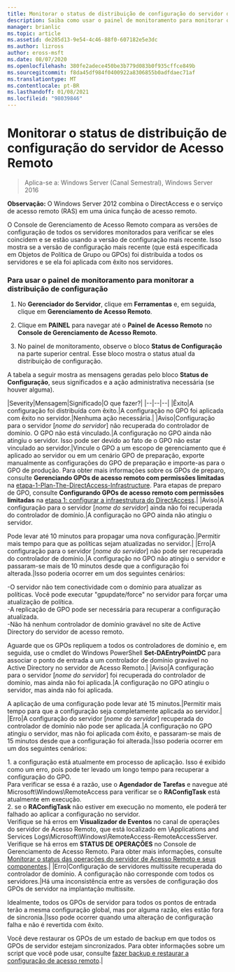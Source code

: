 ```yaml
---
title: Monitorar o status de distribuição de configuração do servidor de Acesso Remoto
description: Saiba como usar o painel de monitoramento para monitorar o status de distribuição da configuração do servidor de acesso remoto.
manager: brianlic
ms.topic: article
ms.assetid: de285d13-9e54-4c46-88f0-607182e5e3dc
ms.author: lizross
author: eross-msft
ms.date: 08/07/2020
ms.openlocfilehash: 380fe2adece450be3b779d083b0f935cffce849b
ms.sourcegitcommit: f8da45df984f0400922a8306855b0adfdaec71af
ms.translationtype: MT
ms.contentlocale: pt-BR
ms.lasthandoff: 01/08/2021
ms.locfileid: "98039846"
---
```

# <a name="monitor-the-configuration-distribution-status-of-the-remote-access-server"></a>Monitorar o status de distribuição de configuração do servidor de Acesso Remoto

>Aplica-se a: Windows Server (Canal Semestral), Windows Server 2016

**Observação:** O Windows Server 2012 combina o DirectAccess e o serviço de acesso remoto (RAS) em uma única função de acesso remoto.

O Console de Gerenciamento de Acesso Remoto compara as versões de configuração de todos os servidores monitorados para verificar se eles coincidem e se estão usando a versão de configuração mais recente. Isso mostra se a versão de configuração mais recente (que está especificada em Objetos de Política de Grupo ou GPOs) foi distribuída a todos os servidores e se ela foi aplicada com êxito nos servidores.

### <a name="to-use-the-monitoring-dashboard-to-monitor-the-configuration-distribution"></a>Para usar o painel de monitoramento para monitorar a distribuição de configuração

1.  No **Gerenciador do Servidor**, clique em **Ferramentas** e, em seguida, clique em **Gerenciamento de Acesso Remoto**.

2.  Clique em **PAINEL** para navegar até o **Painel de Acesso Remoto** no **Console de Gerenciamento de Acesso Remoto**.

3.  No painel de monitoramento, observe o bloco **Status de Configuração** na parte superior central. Esse bloco mostra o status atual da distribuição de configuração.

A tabela a seguir mostra as mensagens geradas pelo bloco **Status de Configuração**, seus significados e a ação administrativa necessária (se houver alguma).

|Severity|Mensagem|Significado|O que fazer?|
|--|--|--|
|Êxito|A configuração foi distribuída com êxito.|A configuração no GPO foi aplicada com êxito no servidor.|Nenhuma ação necessária.|
|Aviso|Configuração para o servidor [*nome do servidor*] não recuperada do controlador de domínio. O GPO não está vinculado.|A configuração no GPO ainda não atingiu o servidor. Isso pode ser devido ao fato de o GPO não estar vinculado ao servidor.|Vincule o GPO a um escopo de gerenciamento que é aplicado ao servidor ou em um cenário GPO de preparação, exporte manualmente as configurações do GPO de preparação e importe-as para o GPO de produção. Para obter mais informações sobre os GPOs de preparo, consulte **Gerenciando GPOs de acesso remoto com permissões limitadas** na [etapa-1-Plan-The-DirectAccess-Infrastructure](../../directaccess/single-server-advanced/da-adv-plan-s1-infrastructure.md). Para etapas de preparo de GPO, consulte **Configurando GPOs de acesso remoto com permissões limitadas** na [etapa 1: configurar a infraestrutura do DirectAccess](../../directaccess/single-server-advanced/da-adv-configure-s1-infrastructure.md).|
|Aviso|A configuração para o servidor [*nome do servidor*] ainda não foi recuperada do controlador de domínio.|A configuração no GPO ainda não atingiu o servidor.<p>Pode levar até 10 minutos para propagar uma nova configuração.|Permitir mais tempo para que as políticas sejam atualizadas no servidor.|
|Erro|A configuração para o servidor [*nome do servidor*] não pode ser recuperada do controlador de domínio.|A configuração no GPO não atingiu o servidor e passaram-se mais de 10 minutos desde que a configuração foi alterada.|Isso poderia ocorrer em um dos seguintes cenários:<p>-O servidor não tem conectividade com o domínio para atualizar as políticas. Você pode executar "gpupdate/force" no servidor para forçar uma atualização de política.<br />-A replicação de GPO pode ser necessária para recuperar a configuração atualizada.<br />-Não há nenhum controlador de domínio gravável no site de Active Directory do servidor de acesso remoto.<p>Aguarde que os GPOs repliquem a todos os controladores de domínio e, em seguida, use o cmdlet do Windows PowerShell **Set-DAEntryPointDC** para associar o ponto de entrada a um controlador de domínio gravável no Active Directory no servidor de Acesso Remoto.|
|Aviso|A configuração para o servidor [*nome do servidor*] foi recuperada do controlador de domínio, mas ainda não foi aplicada.|A configuração no GPO atingiu o servidor, mas ainda não foi aplicada.<p>A aplicação de uma configuração pode levar até 15 minutos.|Permitir mais tempo para que a configuração seja completamente aplicada ao servidor.|
|Erro|A configuração do servidor [*nome do servidor*] recuperada do controlador de domínio não pode ser aplicada.|A configuração no GPO atingiu o servidor, mas não foi aplicada com êxito, e passaram-se mais de 15 minutos desde que a configuração foi alterada.|Isso poderia ocorrer em um dos seguintes cenários:<p>1. a configuração está atualmente em processo de aplicação. Isso é exibido como um erro, pois pode ter levado um longo tempo para recuperar a configuração do GPO.<br />    Para verificar se essa é a razão, use o **Agendador de Tarefas** e navegue até Microsoft\Windows\RemoteAccess para verificar se o **RAConfigTask** está atualmente em execução.<br />2. se o **RAConfigTask** não estiver em execução no momento, ele poderá ter falhado ao aplicar a configuração no servidor.<br />    Verifique se há erros em **Visualizador de Eventos** no canal de operações do servidor de Acesso Remoto, que está localizado em \Applications and Services Logs\Microsoft\Windows\RemoteAccess-RemoteAccessServer.<br />    Verifique se há erros em **STATUS DE OPERAÇÕES** no Console de Gerenciamento de Acesso Remoto. Para obter mais informações, consulte [Monitorar o status das operações do servidor de Acesso Remoto e seus componentes](Monitor-the-operations-status-of-the-Remote-Access-server-and-its-components.md).|
|Erro|Configuração de servidores multissite recuperada do controlador de domínio. A configuração não corresponde com todos os servidores.|Há uma inconsistência entre as versões de configuração dos GPOs de servidor na implantação multissite.<p>Idealmente, todos os GPOs de servidor para todos os pontos de entrada terão a mesma configuração global, mas por alguma razão, eles estão fora de sincronia.|Isso pode ocorrer quando uma alteração de configuração falha e não é revertida com êxito.<p>Você deve restaurar os GPOs de um estado de backup em que todos os GPOs de servidor estejam sincronizados. Para obter informações sobre um script que você pode usar, consulte [fazer backup e restaurar a configuração de acesso remoto](https://gallery.technet.microsoft.com/Back-up-and-Restore-Remote-e157e6a6).|